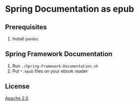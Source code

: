 # Spring Documentation as epub

## Prerequisites

1. Install `pandoc`

## Spring Framework Documentation

1. Run `./Spring-Framework-Documentation.sh`
2. Put `*.epub` files on your ebook reader

## License

[Apache 2.0](LICENSE)
